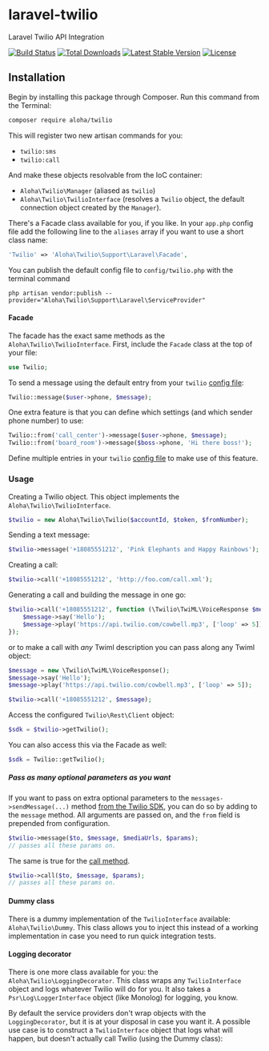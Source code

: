 laravel-twilio
===============
Laravel Twilio API Integration

[![Build Status](https://img.shields.io/travis/aloha/laravel-twilio.svg?style=flat-square)](https://travis-ci.org/aloha/laravel-twilio)
[![Total Downloads](https://img.shields.io/packagist/dt/aloha/twilio.svg?style=flat-square)](https://packagist.org/packages/aloha/twilio)
[![Latest Stable Version](https://img.shields.io/packagist/v/aloha/twilio.svg?style=flat-square)](https://packagist.org/packages/aloha/twilio)
[![License](https://img.shields.io/github/license/aloha/laravel-twilio?style=flat-square)](#license)

## Installation

Begin by installing this package through Composer. Run this command from the Terminal:

```bash
composer require aloha/twilio
```

This will register two new artisan commands for you:

- `twilio:sms`
- `twilio:call`

And make these objects resolvable from the IoC container:

- `Aloha\Twilio\Manager` (aliased as `twilio`)
- `Aloha\Twilio\TwilioInterface` (resolves a `Twilio` object, the default connection object created by the `Manager`).

There's a Facade class available for you, if you like. In your `app.php` config file add the following
line to the `aliases` array if you want to use a short class name:

```php
'Twilio' => 'Aloha\Twilio\Support\Laravel\Facade',
```

You can publish the default config file to `config/twilio.php` with the terminal command

```shell
php artisan vendor:publish --provider="Aloha\Twilio\Support\Laravel\ServiceProvider"
```

#### Facade

The facade has the exact same methods as the `Aloha\Twilio\TwilioInterface`. First, include the `Facade` class at the top of your file:

```php
use Twilio;
```

To send a message using the default entry from your `twilio` [config file](src/config/config.php):

```php
Twilio::message($user->phone, $message);
```

One extra feature is that you can define which settings (and which sender phone number) to use:

```php
Twilio::from('call_center')->message($user->phone, $message);
Twilio::from('board_room')->message($boss->phone, 'Hi there boss!');
```

Define multiple entries in your `twilio` [config file](src/config/config.php) to make use of this feature.

### Usage

Creating a Twilio object. This object implements the `Aloha\Twilio\TwilioInterface`.

```php
$twilio = new Aloha\Twilio\Twilio($accountId, $token, $fromNumber);
```

Sending a text message:

```php
$twilio->message('+18085551212', 'Pink Elephants and Happy Rainbows');
```

Creating a call:

```php
$twilio->call('+18085551212', 'http://foo.com/call.xml');
```

Generating a call and building the message in one go:

```php
$twilio->call('+18085551212', function (\Twilio\TwiML\VoiceResponse $message) {
    $message->say('Hello');
    $message->play('https://api.twilio.com/cowbell.mp3', ['loop' => 5]);
});
```

or to make a call with _any_ Twiml description you can pass along any Twiml object:

```php
$message = new \Twilio\TwiML\VoiceResponse();
$message->say('Hello');
$message->play('https://api.twilio.com/cowbell.mp3', ['loop' => 5]);

$twilio->call('+18085551212', $message);
```

Access the configured `Twilio\Rest\Client` object:

```php
$sdk = $twilio->getTwilio();
```

You can also access this via the Facade as well:

```php
$sdk = Twilio::getTwilio();
```

##### Pass as many optional parameters as you want

If you want to pass on extra optional parameters to the `messages->sendMessage(...)` method [from the Twilio SDK](https://www.twilio.com/docs/api/messaging/send-messages), you can do so
by adding to the `message` method. All arguments are passed on, and the `from` field is prepended from configuration.

```php
$twilio->message($to, $message, $mediaUrls, $params);
// passes all these params on.
```

The same is true for the [call method](https://www.twilio.com/docs/api/voice/call#post-parameters).

```php
$twilio->call($to, $message, $params);
// passes all these params on.
```

#### Dummy class

There is a dummy implementation of the `TwilioInterface` available: `Aloha\Twilio\Dummy`. This class
allows you to inject this instead of a working implementation in case you need to run quick integration tests.

#### Logging decorator

There is one more class available for you: the `Aloha\Twilio\LoggingDecorator`. This class wraps any
`TwilioInterface` object and logs whatever Twilio will do for you. It also takes a `Psr\Log\LoggerInterface` object
(like Monolog) for logging, you know.

By default the service providers don't wrap objects with the `LoggingDecorator`,
but it is at your disposal in case you want it. A possible use case is to construct a
`TwilioInterface` object that logs what will happen, but doesn't actually call Twilio (using the Dummy class):
